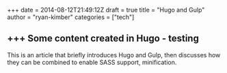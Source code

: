 +++
date = 2014-08-12T21:49:12Z
draft = true
title = "Hugo and Gulp"
author = "ryan-kimber"
categories = ["tech"]

+++
Some content created in Hugo - testing
--------------------------------------

This is an article that briefly introduces Hugo and Gulp, then discusses how they can be combined to enable SASS support, minification.

